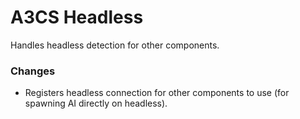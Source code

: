 # A3CS Headless
Handles headless detection for other components.

### Changes
- Registers headless connection for other components to use (for spawning AI directly on headless).

